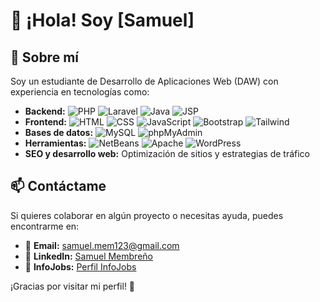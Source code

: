 # 👋 ¡Hola! Soy [Samuel]

## 🚀 Sobre mí
Soy un estudiante de Desarrollo de Aplicaciones Web (DAW) con experiencia en tecnologías como:

- **Backend:** ![PHP](https://img.shields.io/badge/PHP-777BB4?style=for-the-badge&logo=php&logoColor=white) ![Laravel](https://img.shields.io/badge/Laravel-FF2D20?style=for-the-badge&logo=laravel&logoColor=white) ![Java](https://img.shields.io/badge/Java-007396?style=for-the-badge&logo=java&logoColor=white) ![JSP](https://img.shields.io/badge/JSP-000000?style=for-the-badge&logo=java&logoColor=white)
- **Frontend:** ![HTML](https://img.shields.io/badge/HTML5-E34F26?style=for-the-badge&logo=html5&logoColor=white) ![CSS](https://img.shields.io/badge/CSS3-1572B6?style=for-the-badge&logo=css3&logoColor=white) ![JavaScript](https://img.shields.io/badge/JavaScript-F7DF1E?style=for-the-badge&logo=javascript&logoColor=black) ![Bootstrap](https://img.shields.io/badge/Bootstrap-7952B3?style=for-the-badge&logo=bootstrap&logoColor=white) ![Tailwind](https://img.shields.io/badge/TailwindCSS-38B2AC?style=for-the-badge&logo=tailwind-css&logoColor=white)
- **Bases de datos:** ![MySQL](https://img.shields.io/badge/MySQL-4479A1?style=for-the-badge&logo=mysql&logoColor=white) ![phpMyAdmin](https://img.shields.io/badge/phpMyAdmin-6C78AF?style=for-the-badge&logo=php&logoColor=white)
- **Herramientas:** ![NetBeans](https://img.shields.io/badge/NetBeans-1B6AC6?style=for-the-badge&logo=apache-netbeans-ide&logoColor=white) ![Apache](https://img.shields.io/badge/Apache-D22128?style=for-the-badge&logo=apache&logoColor=white) ![WordPress](https://img.shields.io/badge/WordPress-21759B?style=for-the-badge&logo=wordpress&logoColor=white)
- **SEO y desarrollo web:** Optimización de sitios y estrategias de tráfico

## 📫 Contáctame
Si quieres colaborar en algún proyecto o necesitas ayuda, puedes encontrarme en:
- 📧 **Email:** [samuel.mem123@gmail.com](mailto:samuel.mem123@gmail.com)
- 🔗 **LinkedIn:** [Samuel Membreño](https://www.linkedin.com/in/samuel-membre%C3%B1o-3845b52bb/)
- 💼 **InfoJobs:** [Perfil InfoJobs](https://www.infojobs.net/candidate/cv/view/index.xhtml?dgv=12543435670115930077)

¡Gracias por visitar mi perfil! 🚀
